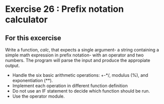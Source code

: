 # Exercise 26 : Prefix notation calculator

## For this excercise

Write a function, _calc_, that expects a single argument- a string containing a simple
math expression in prefix notation- with an operator and two numbers.
The program will parse the input and produce the appropiate output.
* Handle the six basic arithmetic operations: +-*/, modulus (%), and exponentiation (**).
* Implement each operation in different function definition
* Do not use an IF statement to decide which function should be run.
* Use the operator module. 


